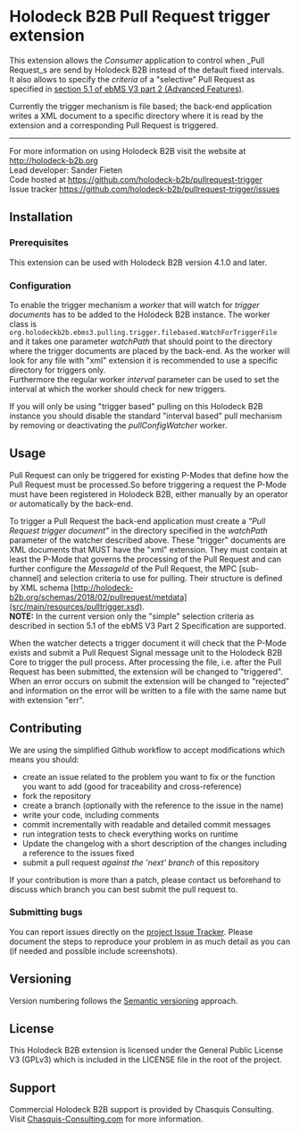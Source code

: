 # Holodeck B2B Pull Request trigger extension
This extension allows the _Consumer_ application to control when _Pull Request_s are send by Holodeck B2B
instead of the default fixed intervals. It also allows to specify the _criteria_ of a "selective" Pull Request
as specified in [section 5.1 of ebMS V3 part 2 (Advanced Features)](http://docs.oasis-open.org/ebxml-msg/ebms/v3.0/part2/201004/cs01/ebms-v3.0-part2-cs01.html#__RefHeading__435723_822242408).

Currently the trigger mechanism is file based; the back-end application writes a XML document to a specific
directory where it is read by the extension and a corresponding Pull Request is triggered.  
__________________
For more information on using Holodeck B2B visit the website at http://holodeck-b2b.org  
Lead developer: Sander Fieten  
Code hosted at https://github.com/holodeck-b2b/pullrequest-trigger  
Issue tracker https://github.com/holodeck-b2b/pullrequest-trigger/issues

## Installation
### Prerequisites
This extension can be used with Holodeck B2B version 4.1.0 and later.

### Configuration
To enable the trigger mechanism a _worker_ that will watch for _trigger documents_ has to be added to the
Holodeck B2B instance. The worker class is `org.holodeckb2b.ebms3.pulling.trigger.filebased.WatchForTriggerFile`
and it takes one parameter _watchPath_ that should point to the directory where the trigger documents are
placed by the back-end. As the worker will look for any file with "xml" extension it is recommended to use
a specific directory for triggers only.  
Furthermore the regular worker _interval_ parameter can be used to set the interval at which the worker
should check for new triggers.

If you will only be using "trigger based" pulling on this Holodeck B2B instance you should disable the
standard "interval based" pull mechanism by removing or deactivating the _pullConfigWatcher_ worker.

## Usage
Pull Request can only be triggered for existing P-Modes that define how the Pull Request must be
processed.So before triggering a request the P-Mode must have been registered in Holodeck B2B, either
manually by an operator or automatically by the back-end.  

To trigger a Pull Request the back-end application must create a _"Pull Request trigger document"_ in the
directory specified in the _watchPath_ parameter of the watcher described above. These "trigger" documents
are XML documents that MUST have the "xml" extension. They must contain at least the P-Mode that governs
the processing of the Pull Request and can further configure the _MessageId_ of the Pull Request, the MPC
 [sub-channel] and selection criteria to use for pulling. Their structure is defined by XML schema
[http://holodeck-b2b.org/schemas/2018/02/pullrequest/metdata](src/main/resources/pulltrigger.xsd).  
**NOTE:** In the current version only the "simple" selection criteria as described in section 5.1 of the
ebMS V3 Part 2 Specification are supported.

When the watcher detects a trigger document it will check that the P-Mode exists and submit a Pull Request
Signal message unit to the Holodeck B2B Core to trigger the pull process. After processing the file, i.e.
after the Pull Request has been submitted, the extension will be changed to "triggered". When an error
occurs on submit the extension will  be changed to "rejected" and information on the error will be written
to a file with the same name but with extension "err".

## Contributing
We are using the simplified Github workflow to accept modifications which means you should:
* create an issue related to the problem you want to fix or the function you want to add (good for traceability and cross-reference)
* fork the repository
* create a branch (optionally with the reference to the issue in the name)
* write your code, including comments
* commit incrementally with readable and detailed commit messages
* run integration tests to check everything works on runtime
* Update the changelog with a short description of the changes including a reference to the issues fixed
* submit a pull request *against the 'next' branch* of this repository

If your contribution is more than a patch, please contact us beforehand to discuss which branch you can best submit the pull request to.

### Submitting bugs
You can report issues directly on the [project Issue Tracker](https://github.com/holodeck-b2b/pullrequest-trigger/issues).
Please document the steps to reproduce your problem in as much detail as you can (if needed and possible include screenshots).

## Versioning
Version numbering follows the [Semantic versioning](http://semver.org/) approach.

## License
This Holodeck B2B extension is licensed under the General Public License V3 (GPLv3) which is included in the LICENSE file in the root of the project.

## Support
Commercial Holodeck B2B support is provided by Chasquis Consulting. Visit [Chasquis-Consulting.com](http://chasquis-consulting.com/holodeck-b2b-support/) for more information.
